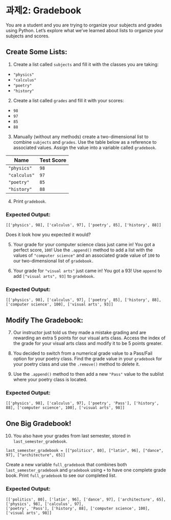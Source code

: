 # 과제2: Gradebook
You are a student and you are trying to organize your subjects and grades using Python. Let’s explore what we’ve learned about lists to organize your subjects and scores.

## Create Some Lists:
1. Create a list called ```subjects``` and fill it with the classes you are taking:

* ```"physics"```
* ```"calculus"```
* ```"poetry"```
* ```"history"```

2. Create a list called ```grades``` and fill it with your scores:

* ```98```
* ```97```
* ```85```
* ```88```

3. Manually (without any methods) create a two-dimensional list to combine ```subjects``` and ```grades```.
Use the table below as a reference to associated values. 
Assign the value into a variable called ```gradebook```.

|Name|Test Score|
|------|---|
|```"physics"```|```98```|
|```"calculus"```|```97```|
|```"poetry"```|```85```|
|```"history"```|```88```|

4. Print ```gradebook```. 

### Expected Output:
```
[['physics', 98], ['calculus', 97], ['poetry', 85], ['history', 88]]
```

Does it look how you expected it would?

5. Your grade for your computer science class just came in! You got a perfect score, ```100```! 
Use the ```.append()``` method to add a list with the values of ```"computer science"``` and
an associated grade value of ```100``` to our two-dimensional list of ```gradebook.```

6. Your grade for ```"visual arts"``` just came in! You got a 93!
Use ```append``` to add ```["visual arts", 93]``` to ```gradebook```.

### Expected Output:
```
[['physics', 98], ['calculus', 97], ['poetry', 85], ['history', 88], ['computer science', 100], ['visual arts', 93]]
```

## Modify The Gradebook:
7. Our instructor just told us they made a mistake grading and are rewarding an extra 5 points for our visual arts class.
Access the index of the grade for your visual arts class and modify it to be 5 points greater.

8. You decided to switch from a numerical grade value to a Pass/Fail option for your poetry class.
Find the grade value in your ```gradebook``` for your poetry class and use the ```.remove()``` method to delete it.

9. Use the ```.append()``` method to then add a new ```"Pass"``` value to the sublist where your poetry class is located.

### Expected Output:
```
[['physics', 98], ['calculus', 97], ['poetry', 'Pass'], ['history', 88], ['computer science', 100], ['visual arts', 98]]
```

## One Big Gradebook!

10. You also have your grades from last semester, stored in ```last_semester_gradebook```.
```
last_semester_gradebook = [["politics", 80], ["latin", 96], ["dance", 97], ["architecture", 65]]
```
Create a new variable ```full_gradebook``` that combines both ```last_semester_gradebook``` and ```gradebook``` using ```+``` to have one complete grade book.
Print ```full_gradebook``` to see our completed list.

### Expected Output:
```
[['politics', 80], ['latin', 96], ['dance', 97], ['architecture', 65], ['physics', 98], ['calculus', 97], 
['poetry', 'Pass'], ['history', 88], ['computer science', 100], ['visual arts', 98]]
```
